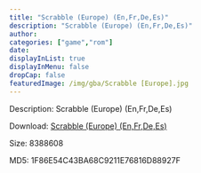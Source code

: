 ```yaml
---
title: "Scrabble (Europe) (En,Fr,De,Es)"
description: "Scrabble (Europe) (En,Fr,De,Es)"
author: 
categories: ["game","rom"]
date: 
displayInList: true
displayInMenu: false
dropCap: false
featuredImage: /img/gba/Scrabble [Europe].jpg
---
```


Description: Scrabble (Europe) (En,Fr,De,Es)

Download: <a style="text-decoration:underline;" href="https://mega.nz/#!7aBwTYwJ!J0MQ82s6xGaiZeHgHfVsiDqqyBvuO3hgAeIYHX1BRvg" target = "_blank" rel = "nofollow" > Scrabble (Europe) (En,Fr,De,Es)</a>

Size: 8388608

MD5: 1F86E54C43BA68C9211E76816D88927F

